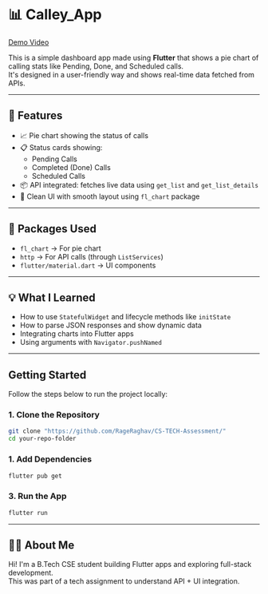 # 📊 Calley_App
[Demo Video](https://drive.google.com/file/d/196siGB6Byw_XcreTMVlf8CHSlAssoC-w/view?usp=sharing)

This is a simple dashboard app made using **Flutter** that shows a pie chart of calling stats like Pending, Done, and Scheduled calls.  
It's designed in a user-friendly way and shows real-time data fetched from APIs.

---

## 🚀 Features

- 📈 Pie chart showing the status of calls
- 📋 Status cards showing:
  - Pending Calls
  - Completed (Done) Calls
  - Scheduled Calls
- 📦 API integrated: fetches live data using `get_list` and `get_list_details`
- 🎨 Clean UI with smooth layout using `fl_chart` package

---

## 📱 Packages Used

- `fl_chart` → For pie chart
- `http` → For API calls (through `ListServices`)
- `flutter/material.dart` → UI components

---

## 💡 What I Learned

- How to use `StatefulWidget` and lifecycle methods like `initState`
- How to parse JSON responses and show dynamic data
- Integrating charts into Flutter apps
- Using arguments with `Navigator.pushNamed`

---
## Getting Started

Follow the steps below to run the project locally:

### 1. Clone the Repository

```bash
git clone "https://github.com/RageRaghav/CS-TECH-Assessment/"
cd your-repo-folder
```

### 1. Add Dependencies

```bash
flutter pub get
```

### 3. Run the App

```bash
flutter run
```



---

## 🙋‍♂️ About Me

Hi! I'm a B.Tech CSE student building Flutter apps and exploring full-stack development.  
This was part of a tech assignment to understand API + UI integration.

